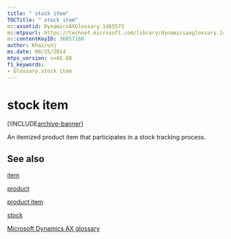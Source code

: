 ```yaml
---
title: " stock item"
TOCTitle: " stock item"
ms:assetid: DynamicsAXGlossary.1465572
ms:mtpsurl: https://technet.microsoft.com/library/dynamicsaxglossary.1465572(v=AX.60)
ms:contentKeyID: 36057160
author: Khairunj
ms.date: 08/25/2014
mtps_version: v=AX.60
f1_keywords:
- Glossary.stock item
---
```


# stock item


[!INCLUDE[archive-banner](includes/archive-banner.md)]

An itemized product item that participates in a stock tracking process.

## See also

[item](item.md)

[product](product.md)

[product item](product-item.md)

[stock](stock.md)

[Microsoft Dynamics AX glossary](glossary/microsoft-dynamics-ax-glossary.md)

  


